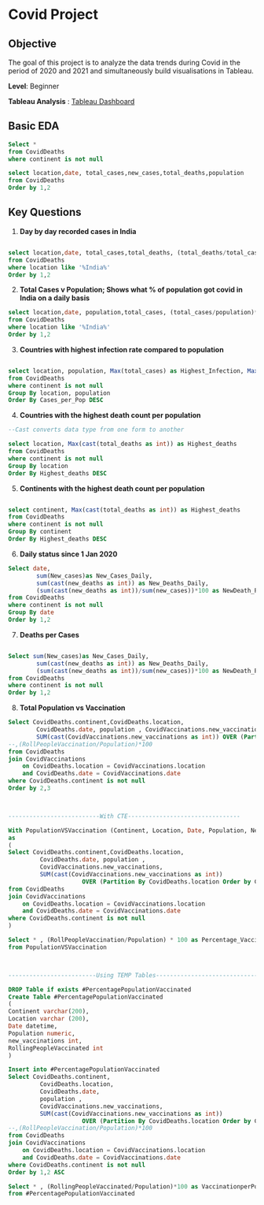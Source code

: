 # Covid Project

## Objective
The goal of this project is to analyze the data trends during Covid in the period of 2020 and 2021 and simultaneously build visualisations in Tableau.

**Level**: Beginner

**Tableau Analysis** : [Tableau Dashboard](https://public.tableau.com/views/CovidDashboard2020-2021_17440553745980/Dashboard1?:language=en-US&:sid=&:redirect=auth&:display_count=n&:origin=viz_share_link)


## Basic EDA

```sql
Select *
from CovidDeaths
where continent is not null

select location,date, total_cases,new_cases,total_deaths,population
from CovidDeaths
Order by 1,2
```


## Key Questions
1. **Day by day recorded cases in India**  

```sql

select location,date, total_cases,total_deaths, (total_deaths/total_cases)*100 as Death_v_TotalCases
from CovidDeaths
where location like '%India%'
Order by 1,2


```
2. **Total Cases v Population; Shows what % of population got covid in India on a daily basis**  

```sql
select location,date, population,total_cases, (total_cases/population)*100 as Cases_per_Pop
from CovidDeaths
where location like '%India%'
Order by 1,2


```



3. **Countries with highest infection rate compared to population**  
```sql

select location, population, Max(total_cases) as Highest_Infection, Max(total_cases/population)*100 as Cases_per_Pop
from CovidDeaths
where continent is not null
Group By location, population
Order By Cases_per_Pop DESC

```

4. **Countries with the highest death count per population**  
```sql
--Cast converts data type from one form to another

select location, Max(cast(total_deaths as int)) as Highest_deaths
from CovidDeaths
where continent is not null
Group By location
Order By Highest_deaths DESC


```

5. **Continents with the highest death count per population**  
```sql

select continent, Max(cast(total_deaths as int)) as Highest_deaths
from CovidDeaths
where continent is not null
Group By continent
Order By Highest_deaths DESC


```
6. **Daily status since 1 Jan 2020**  
```sql
Select date, 
		sum(New_cases)as New_Cases_Daily, 
		sum(cast(new_deaths as int)) as New_Deaths_Daily, 
		(sum(cast(new_deaths as int))/sum(new_cases))*100 as NewDeath_Per_Cases
from CovidDeaths
where continent is not null
Group By date
Order by 1,2


```
7. **Deaths per Cases**  
```sql

Select sum(New_cases)as New_Cases_Daily, 
		sum(cast(new_deaths as int)) as New_Deaths_Daily, 
		(sum(cast(new_deaths as int))/sum(new_cases))*100 as NewDeath_Per_Cases
from CovidDeaths
where continent is not null
Order by 1,2


```
8. **Total Population vs Vaccination**  

```sql
Select CovidDeaths.continent,CovidDeaths.location, 
		CovidDeaths.date, population , CovidVaccinations.new_vaccinations,
		SUM(cast(CovidVaccinations.new_vaccinations as int)) OVER (Partition By CovidDeaths.location Order by CovidDeaths.date,CovidDeaths.location) as RollPeopleVaccination
--,(RollPeopleVaccination/Population)*100
from CovidDeaths 
join CovidVaccinations
	on CovidDeaths.location = CovidVaccinations.location 
	and CovidDeaths.date = CovidVaccinations.date
where CovidDeaths.continent is not null
Order by 2,3



--------------------------With CTE--------------------------------

With PopulationVSVaccination (Continent, Location, Date, Population, New_vaccs, RollPeopleVaccination)
as
(
Select CovidDeaths.continent,CovidDeaths.location,
         CovidDeaths.date, population ,
         CovidVaccinations.new_vaccinations,
         SUM(cast(CovidVaccinations.new_vaccinations as int))
                     OVER (Partition By CovidDeaths.location Order by CovidDeaths.date,CovidDeaths.location) as RollPeopleVaccination
from CovidDeaths 
join CovidVaccinations
	on CovidDeaths.location = CovidVaccinations.location 
	and CovidDeaths.date = CovidVaccinations.date
where CovidDeaths.continent is not null
)

Select * , (RollPeopleVaccination/Population) * 100 as Percentage_Vaccinated_Pop
from PopulationVSVaccination



-------------------------Using TEMP Tables-------------------------------------

DROP Table if exists #PercentagePopulationVaccinated
Create Table #PercentagePopulationVaccinated
(
Continent varchar(200),
Location varchar (200),
Date datetime,
Population numeric,
new_vaccinations int,
RollingPeopleVaccinated int
)

Insert into #PercentagePopulationVaccinated
Select CovidDeaths.continent,
         CovidDeaths.location,
         CovidDeaths.date,
         population ,
         CovidVaccinations.new_vaccinations,
         SUM(cast(CovidVaccinations.new_vaccinations as int))
                     OVER (Partition By CovidDeaths.location Order by CovidDeaths.date,CovidDeaths.location) as RollPeopleVaccination
--,(RollPeopleVaccination/Population)*100
from CovidDeaths 
join CovidVaccinations
	on CovidDeaths.location = CovidVaccinations.location 
	and CovidDeaths.date = CovidVaccinations.date
where CovidDeaths.continent is not null
Order by 1,2 ASC

Select * , (RollingPeopleVaccinated/Population)*100 as VaccinationperPop
from #PercentagePopulationVaccinated


```

